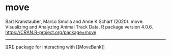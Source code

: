 # move
Bart Kranstauber, Marco Smolla and Anne K Scharf (2020). move:
  Visualizing and Analyzing Animal Track Data. R package version
  4.0.6. https://CRAN.R-project.org/package=move
  
---

[[R]] package for interacting with [[MoveBank]]
